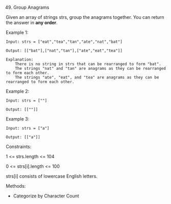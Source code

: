 49. Group Anagrams
    
Given an array of strings strs, group the anagrams together. You can return the answer in **any order**.


Example 1:

    Input: strs = ["eat","tea","tan","ate","nat","bat"]
    
    Output: [["bat"],["nat","tan"],["ate","eat","tea"]]
    
    Explanation:
        There is no string in strs that can be rearranged to form "bat".
        The strings "nat" and "tan" are anagrams as they can be rearranged to form each other.
        The strings "ate", "eat", and "tea" are anagrams as they can be rearranged to form each other.

Example 2:

    Input: strs = [""]

    Output: [[""]]

Example 3:
    
    Input: strs = ["a"]
    
    Output: [["a"]]

Constraints:

1 <= strs.length <= 104

0 <= strs[i].length <= 100

strs[i] consists of lowercase English letters.

Methods:
- Categorize by Character Count
